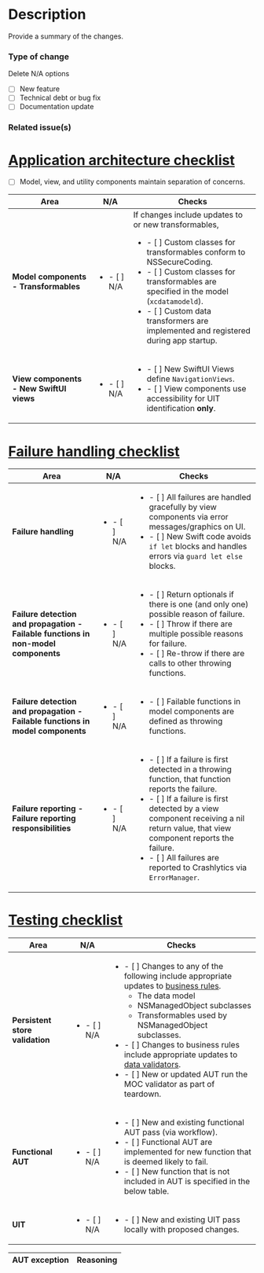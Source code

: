 # Description
Provide a summary of the changes.

### Type of change
Delete N/A options
- [ ] New feature
- [ ] Technical debt or bug fix
- [ ] Documentation update

### Related issue(s)

# [Application architecture checklist](https://github.com/vyoung831/Mintee/blob/master/doc/Development/application-architecture.md)
- [ ] Model, view, and utility components maintain separation of concerns.

| Area | N/A | Checks |
|-|-|-|
|__Model components - Transformables__|<ul><li/>- [ ] N/A</ul>|If changes include updates to or new transformables,<ul><li/>- [ ] Custom classes for transformables conform to NSSecureCoding.<li/>- [ ] Custom classes for transformables are specified in the model (`xcdatamodeld`).<li/>- [ ] Custom data transformers are implemented and registered during app startup.</ul>|
|__View components - New SwiftUI views__|<ul><li/>- [ ] N/A</ul>|<ul><li/>- [ ] New SwiftUI Views define `NavigationViews`.<li/>- [ ] View components use accessibility for UIT identification __only__.</ul>|

# [Failure handling checklist](https://github.com/vyoung831/Mintee/blob/master/doc/Development/failure-handling-and-error-reporting.md)
| Area | N/A | Checks |
|-|-|-|
|__Failure handling__|<ul><li/>- [ ] N/A</ul>|<ul><li/>- [ ] All failures are handled gracefully by view components via error messages/graphics on UI.<li/>- [ ] New Swift code avoids `if let` blocks and handles errors via `guard let else` blocks.</ul>|
|__Failure detection and propagation - Failable functions in non-model components__|<ul><li/>- [ ] N/A</ul>|<ul><li/>- [ ] Return optionals if there is one (and only one) possible reason of failure.<li/>- [ ] Throw if there are multiple possible reasons for failure.<li/>- [ ] Re-throw if there are calls to other throwing functions.</ul>|
|__Failure detection and propagation - Failable functions in model components__ |<ul><li/>- [ ] N/A</ul>|<ul><li/>- [ ] Failable functions in model components are defined as throwing functions.</ul>|
|__Failure reporting - Failure reporting responsibilities__|<ul><li/>- [ ] N/A</ul>|<ul><li/>- [ ] If a failure is first detected in a throwing function, that function reports the failure.<li>- [ ] If a failure is first detected by a view component receiving a nil return value, that view component reports the failure.<li/>- [ ] All failures are reported to Crashlytics via `ErrorManager`.</ul>|

# [Testing checklist](https://github.com/vyoung831/Mintee/blob/master/doc/Development/test-approach.md)
| Area | N/A | Checks |
|-|-|-|
|__Persistent store validation__|<ul><li/>- [ ] N/A</ul>|<ul><li/>- [ ] Changes to any of the following include appropriate updates to [business rules](https://github.com/vyoung831/Mintee/blob/master/doc/business-rules.md).<ul><li/>The data model<li/>NSManagedObject subclasses<li/>Transformables used by NSManagedObject subclasses.</ul><li/>- [ ] Changes to business rules include appropriate updates to [data validators](https://github.com/vyoung831/Mintee/blob/master/doc/Development/test-approach.md#data-validators).<li/>- [ ] New or updated AUT run the MOC validator as part of teardown.</ul>|
|__Functional AUT__|<ul><li/>- [ ] N/A</ul>|<ul><li/>- [ ] New and existing functional AUT pass (via workflow).<li/>- [ ] Functional AUT are implemented for new function that is deemed likely to fail.<li/>- [ ] New function that is not included in AUT is specified in the below table.  </ul>|
|__UIT__|<ul><li/>- [ ] N/A</ul>|<ul><li/>- [ ] New and existing UIT pass locally with proposed changes.</ul>|

| AUT exception | Reasoning |
|-|-|